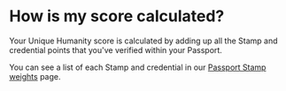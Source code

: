# How is my score calculated?

Your Unique Humanity score is calculated by adding up all the Stamp and credential points that you've verified within your Passport.&#x20;

You can see a list of each Stamp and credential in our [Passport Stamp weights](../stamps/how-is-gitcoin-passports-score-calculated.md) page.
